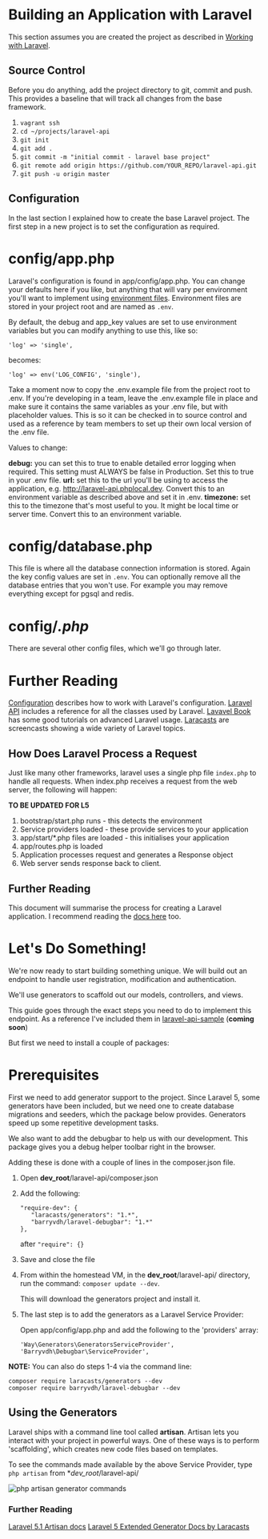 Building an Application with Laravel
====================

This section assumes you are created the project as described in [Working with Laravel](Working-With-Laravel.md).

Source Control
---------------
Before you do anything, add the project directory to git, commit and push. This provides a baseline that will track all changes from the base framework.

1. `vagrant ssh`
2. `cd ~/projects/laravel-api`
3. `git init`
4. `git add .`
5. `git commit -m "initial commit - laravel base project"`
6. `git remote add origin https://github.com/YOUR_REPO/laravel-api.git`
7. `git push -u origin master`

Configuration
-------------

In the last section I explained how to create the base Laravel project. The first step in a new project is to set the configuration as required. 

config/app.php
=====================

Laravel's configuration is found in app/config/app.php. You can change your defaults here if you like, but anything that will vary per environment you'll want to implement using [environment files](http://laravel.com/docs/5.1/installation#environment-configuration). Environment files are stored in your project root and are named as `.env`.

By default, the debug and app_key values are set to use environment variables but you can modify anything to use this, like so:

```
'log' => 'single',
```

becomes:

```
'log' => env('LOG_CONFIG', 'single'),
```

Take a moment now to copy the .env.example file from the project root to .env. If you're developing in a team, leave the .env.example file in place and make sure it contains the same variables as your .env file, but with placeholder values. This is so it can be checked in to source control and used as a reference by team members to set up their own local version of the .env file.

Values to change:

**debug:** you can set this to true to enable detailed error logging when required. This setting must ALWAYS be false in Production. Set this to true in your .env file.
**url:** set this to the url you'll be using to access the application, e.g. http://laravel-api.phplocal.dev. Convert this to an environment variable as described above and set it in .env.
**timezone:** set this to the timezone that's most useful to you. It might be local time or server time. Convert this to an environment variable. 

config/database.php
=====================

This file is where all the database connection information is stored. Again the key config values are set in `.env`. You can optionally remove all the database entries that you won't use. For example you may remove everything except for pgsql and redis.

config/*.php*
================

There are several other config files, which we'll go through later.

Further Reading
===============

[Configuration](http://laravel.com/docs/configuration) describes how to work with Laravel's configuration.
[Laravel API](http://laravel.com/api/index.html) includes a reference for all the classes used by Laravel.
[Lavavel Book](http://laravelbook.com/) has some good tutorials on advanced Laravel usage.
[Laracasts](https://laracasts.com/) are screencasts showing a wide variety of Laravel topics.

How Does Laravel Process a Request
------------------------------------
Just like many other frameworks, laravel uses a single php file `index.php` to handle all requests. When index.php receives a request from the web server, the following will happen:

**TO BE UPDATED FOR L5**

1. bootstrap/start.php runs - this detects the environment
2. Service providers loaded - these provide services to your application
3. app/start/*.php files are loaded - this initialises your application
4. app/routes.php is loaded
5. Application processes request and generates a Response object
6. Web server sends response back to client.

Further Reading
------------------
This document will summarise the process for creating a Laravel application. I recommend reading the [docs here](http://laravel.com/docs/lifecycle) too.

Let's Do Something!
=====================

We're now ready to start building something unique. We will build out an endpoint to handle user registration, modification and authentication.

We'll use generators to scaffold out our models, controllers, and views.

This guide goes through the exact steps you need to do to implement this endpoint. As a reference I've included them in [laravel-api-sample](https://github.com/joe-niland/laravel-api-sample) (**coming soon**)

But first we need to install a couple of packages:

Prerequisites
==============

First we need to add generator support to the project. Since Laravel 5, some generators have been included, but we need one to create database migrations and seeders, which the package below provides. Generators speed up some repetitive development tasks.

We also want to add the debugbar to help us with our development. This package gives you a debug helper toolbar right in the browser. 

Adding these is done with a couple of lines in the composer.json file.

1. Open **dev_root**/laravel-api/composer.json
2. Add the following:

   ```
   "require-dev": {
      "laracasts/generators": "1.*",
      "barryvdh/laravel-debugbar": "1.*"
   },
   ```

   after `"require": {}`

3. Save and close the file
4. From within the homestead VM, in the **dev_root**/laravel-api/ directory, run the command: `composer update --dev`.

   This will download the generators project and install it.

5. The last step is to add the generators as a Laravel Service Provider:

   Open app/config/app.php and add the following to the 'providers' array:

   ```
   'Way\Generators\GeneratorsServiceProvider',
   'Barryvdh\Debugbar\ServiceProvider',
   ```

**NOTE:** You can also do steps 1-4 via the command line:

   ```
   composer require laracasts/generators --dev
   composer require barryvdh/laravel-debugbar --dev
   ```

Using the Generators
-----------

Laravel ships with a command line tool called **artisan**. Artisan lets you interact with your project in powerful ways. One of these ways is to perform 'scaffolding', which creates new code files based on templates.

To see the commands made available by the above Service Provider, type `php artisan` from **dev_root*/laravel-api/

![php artisan generator commands](http://images.devs-on.net/Image/piyXjG57vBZzBLe5-Region.png)

### Further Reading

[Laravel 5.1 Artisan docs](http://laravel.com/docs/artisan)
[Laravel 5 Extended Generator Docs by Laracasts](https://github.com/laracasts/Laravel-5-Generators-Extended)

